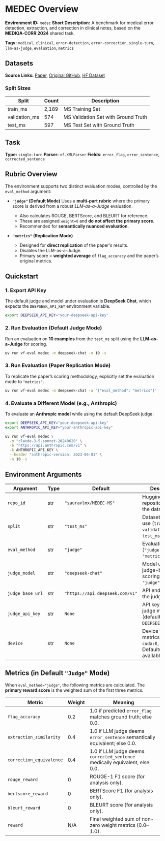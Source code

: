 # MEDEC Overview

**Environment ID:** `medec`
**Short Description:**
A benchmark for medical error detection, extraction, and correction in clinical notes, based on the **MEDIQA-CORR 2024** shared task.

**Tags:**
`medical`, `clinical`, `error-detection`, `error-correction`, `single-turn`, `llm-as-judge`, `evaluation`, `metrics`


## Datasets

**Source Links:**
[Paper](https://arxiv.org/html/2412.19260v1), [Original GitHub](https://github.com/abachaa/MEDEC), [HF Dataset](https://huggingface.co/datasets/sauravlmx/MEDEC-MS)

### Split Sizes

| Split         | Count | Description                         |
| ------------- | ----- | ----------------------------------- |
| train_ms      | 2,189 | MS Training Set                     |
| validation_ms | 574   | MS Validation Set with Ground Truth |
| test_ms       | 597   | MS Test Set with Ground Truth       |


## Task

**Type:** `single-turn`
**Parser:** `vf.XMLParser`
**Fields:** `error_flag`, `error_sentence`, `corrected_sentence`


## Rubric Overview

The environment supports two distinct evaluation modes, controlled by the `eval_method` argument:

* **`"judge"` (Default Mode)**
  Uses a **multi-part rubric** where the primary score is derived from a robust *LLM-as-a-Judge* evaluation.

  * Also calculates ROUGE, BERTScore, and BLEURT for reference.
  * These are assigned `weight=0` and **do not affect the primary score**.
  * Recommended for **semantically nuanced evaluation**.

* **`"metrics"` (Replication Mode)**

  * Designed for **direct replication** of the paper's results.
  * Disables the LLM-as-a-Judge.
  * Primary score = **weighted average** of `flag_accuracy` and the paper’s original metrics.


## Quickstart

### 1. Export API Key

The default judge and model under evaluation is **DeepSeek Chat**, which expects the `DEEPSEEK_API_KEY` environment variable.

```bash
export DEEPSEEK_API_KEY="your-deepseek-api-key"
```

### 2. Run Evaluation (Default Judge Mode)

Run an evaluation on **10 examples** from the `test_ms` split using the **LLM-as-a-Judge** for scoring.

```bash
uv run vf-eval medec -m deepseek-chat -n 10 -s
```

### 3. Run Evaluation (Paper Replication Mode)

To replicate the paper’s scoring methodology, explicitly set the evaluation mode to `"metrics"`.

```bash
uv run vf-eval medec -m deepseek-chat -a '{"eval_method": "metrics"}' -n 10 -s
```

### 4. Evaluate a Different Model (e.g., Anthropic)

To evaluate an **Anthropic model** while using the default DeepSeek judge:

```bash
export DEEPSEEK_API_KEY="your-deepseek-api-key"
export ANTHROPIC_API_KEY="your-anthropic-api-key"

uv run vf-eval medec \
  -m "claude-3-5-sonnet-20240620" \
  -b "https://api.anthropic.com/v1" \
  -k ANTHROPIC_API_KEY \
  --header "anthropic-version: 2023-06-01" \
  -n 10 -s
```

## Environment Arguments

| Argument         | Type | Default                         | Description                                                                      |
| ---------------- | ---- | ------------------------------- | -------------------------------------------------------------------------------- |
| `repo_id`        | str  | `"sauravlmx/MEDEC-MS"`          | Hugging Face Hub repository ID for the dataset.                                  |
| `split`          | str  | `"test_ms"`                     | Dataset split to use (`train_ms`, `validation_ms`, `test_ms`).                   |
| `eval_method`    | str  | `"judge"`                       | Evaluation mode (`"judge"` or `"metrics"`).                                      |
| `judge_model`    | str  | `"deepseek-chat"`               | Model used for judge-based scoring (in `"judge"` mode).                          |
| `judge_base_url` | str  | `"https://api.deepseek.com/v1"` | API endpoint for the judge model.                                                |
| `judge_api_key`  | str  | `None`                          | API key for the judge model (defaults to `DEEPSEEK_API_KEY`).                    |
| `device`         | str  | `None`                          | Device to use for metrics (`cpu`, `cuda:0`, etc.). Defaults to GPU if available. |


## Metrics (in Default `"Judge"` Mode)

When `eval_method="judge"`, the following metrics are calculated.
The **primary reward score** is the weighted sum of the first three metrics.

| Metric                   | Weight | Meaning                                                                     |
| ------------------------ | ------ | --------------------------------------------------------------------------- |
| `flag_accuracy`          | 0.2    | 1.0 if predicted `error_flag` matches ground truth; else 0.0.               |
| `extraction_similarity`  | 0.4    | 1.0 if LLM judge deems `error_sentence` semantically equivalent; else 0.0.  |
| `correction_equivalence` | 0.4    | 1.0 if LLM judge deems `corrected_sentence` medically equivalent; else 0.0. |
| `rouge_reward`           | 0      | ROUGE-1 F1 score (for analysis only).                                       |
| `bertscore_reward`       | 0      | BERTScore F1 (for analysis only).                                           |
| `bleurt_reward`          | 0      | BLEURT score (for analysis only).                                           |
| `reward`                 | N/A    | Final weighted sum of non-zero weight metrics (0.0–1.0).                    |